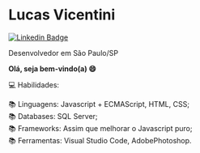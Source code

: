 
# Lucas Vicentini
[![Linkedin Badge](https://img.shields.io/badge/-LinkedIn-blue?style=flat-square&logo=Linkedin&logoColor=white&link=https://www.linkedin.com/in/Lucas%20Vicentini-48402b141/)](https://www.linkedin.com/in/lucas-vicentini-27ba891a9/)

Desenvolvedor em São Paulo/SP

**Olá, seja bem-vindo(a) 😄**


💻 Habilidades: </br>

📚 Linguagens:  Javascript + ECMAScript, HTML, CSS;</br>
📚 Databases:   SQL Server;</br>
📚 Frameworks:  Assim que melhorar o Javascript puro;</br>
📚 Ferramentas: Visual Studio Code, AdobePhotoshop.</br></br>
